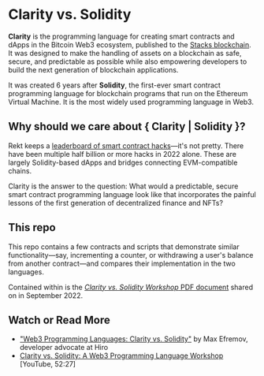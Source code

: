 # Clarity vs. Solidity

**Clarity** is the programming language for creating smart contracts and dApps in the Bitcoin Web3 ecosystem, published to the [Stacks blockchain](https://www.stacks.co/). It was designed to make the handling of assets on a blockchain as safe, secure, and predictable as possible while also empowering developers to build the next generation of blockchain applications.

It was created 6 years after **Solidity**, the first-ever smart contract programming language for blockchain programs that run on the Ethereum Virtual Machine. It is the most widely used programming language in Web3. 

## Why should we care about { Clarity | Solidity }?

Rekt keeps a [leaderboard of smart contract hacks](https://rekt.news/leaderboard/)—it's not pretty. There have been multiple half billion or more hacks in 2022 alone. These are largely Solidity-based dApps and bridges connecting EVM-compatible chains.

Clarity is the answer to the question: What would a predictable, secure smart contract programming language look like that incorporates the painful lessons of the first generation of decentralized finance and NFTs?

## This repo

This repo contains a few contracts and scripts that demonstrate similar functionality—say, incrementing a counter, or withdrawing a user's balance from another contract—and compares their implementation in the two languages.

Contained within is the [*Clarity vs. Solidity Workshop* PDF document](/assets/Clarity_vs_Solidity_Workshop.pdf) shared on in September 2022.

## Watch or Read More
- ["Web3 Programming Languages: Clarity vs. Solidity"](https://www.hiro.so/blog/web3-programming-languages-clarity-vs-solidity) by Max Efremov, developer advocate at Hiro
- [Clarity vs. Solidity: A Web3 Programming Language Workshop](https://youtu.be/L8EN6PmMEPY) [YouTube, 52:27]